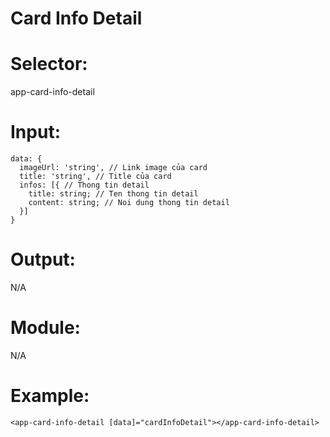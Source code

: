 # Card Info Detail

# Selector:

app-card-info-detail

# Input:

    data: {
      imageUrl: 'string', // Link image của card
      title: 'string', // Title của card
      infos: [{ // Thong tin detail
        title: string; // Ten thong tin detail
        content: string; // Noi dung thong tin detail
      }]
    }

# Output:

N/A

# Module:

N/A

# Example:

    <app-card-info-detail [data]="cardInfoDetail"></app-card-info-detail>
